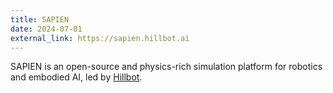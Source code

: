 ```yaml
---
title: SAPIEN
date: 2024-07-01
external_link: https://sapien.hillbot.ai
---
```


SAPIEN is an open-source and physics-rich simulation platform for robotics and embodied AI, led by [Hillbot](https://www.hillbot.ai).

<!--more-->
